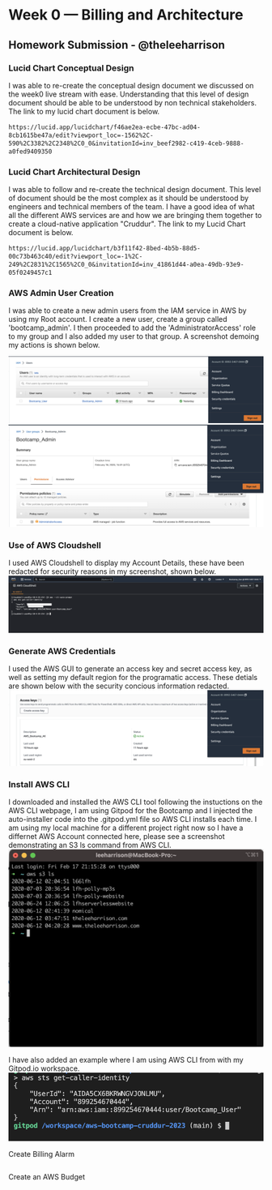 # Week 0 — Billing and Architecture
## Homework Submission - @theleeharrison

### Lucid Chart Conceptual Design

I was able to re-create the conceptual design document we discussed on the week0 live stream with ease. Understanding that this level of design document should be able to be understood by non technical stakeholders. The link to my lucid chart document is below.

```
https://lucid.app/lucidchart/f46ae2ea-ecbe-47bc-ad04-8cb1615be47a/edit?viewport_loc=-1562%2C-590%2C3382%2C2348%2C0_0&invitationId=inv_beef2982-c419-4ceb-9888-a0fed9409350
```

### Lucid Chart Architectural Design

I was able to follow and re-create the technical design document. This level of document should be the most complex as it should be understood by engineers and technical members of the team. I have a good idea of what all the different AWS services are and how we are bringing them together to create a cloud-native application "Cruddur". The link to my Lucid Chart document is below.

```
https://lucid.app/lucidchart/b3f11f42-8bed-4b5b-88d5-00c73b463c40/edit?viewport_loc=-1%2C-249%2C2831%2C1565%2C0_0&invitationId=inv_41861d44-a0ea-49db-93e9-05f0249457c1
```

### AWS Admin User Creation

I was able to create a new admin users from the IAM service in AWS by using my Root account. I create a new user, create a group called 'bootcamp_admin'. I then proceeded to add the 'AdministratorAccess' role to my group and I also added my user to that group. A screenshot demoing my actions is shown below.

![IAM User](assets/IAM_User.png)
![IAM Group Role](assets/IAM_Group_Role.png)


### Use of AWS Cloudshell

I used AWS Cloudshell to display my Account Details, these have been redacted for security reasons in my screenshot, shown below.
![AWS Cloudshell](assets/AWS_Cloudshell.png)

### Generate AWS Credentials

I used the AWS GUI to generate an access key and secret access key, as well as setting my default region for the programatic access. These detials are shown below with the security concious information redacted.
![AWS Credentials](assets/AWS_Creds2.png)

### Install AWS CLI

I downloaded and installed the AWS CLI tool following the instuctions on the AWS CLI webpage, I am using Gitpod for the Bootcamp and I injected the auto-installer code into the .gitpod.yml file so AWS CLI installs each time. I am using my local machine for a different project right now so I have a differnet AWS Account connected here, please see a screenshot demonstrating an S3 ls command from AWS CLI.
![AWS Credentials](assets/aws_cli_s3.png)

I have also added an example where I am using AWS CLI from with my Gitpod.io workspace.
![AWS Credentials](assets/Gitpod_AWSCLI.png)





Create Billing Alarm

```

```

Create an AWS Budget

```

```